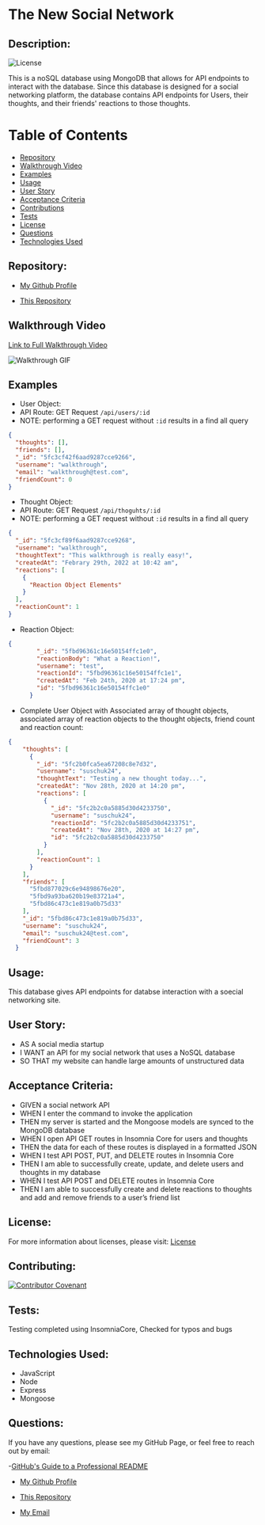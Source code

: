 # The New Social Network

## Description:

![License](https://img.shields.io/badge/License-MIT-blue.svg "License Badge")

This is a noSQL database using MongoDB that allows for API endpoints to interact with the database. Since this database is designed for a social networking platform, the database contains API endpoints for Users, their thoughts, and their friends' reactions to those thoughts.


# Table of Contents 

- [Repository](#repository)
- [Walkthrough Video](#walkthrough%20video)
- [Examples](#examples)
- [Usage](#usage)
- [User Story](#user%20story)
- [Acceptance Criteria](#Acceptance%20criteria)
- [Contributions](#contributing)
- [Tests](#tests)
- [License](#license)
- [Questions](#questions)
- [Technologies Used](#languages)

## Repository: 
- [My Github Profile](https://github.com/ITwok13)

- [This Repository](https://github.com/ITwok13/new-social-network)

## Walkthrough Video
[Link to Full Walkthrough Video](https://drive.google.com/file/d/1DwPkonZBtQ_PQzcU4BvixjY4QnE5O7s5/view)


![Walkthrough GIF](public/images/walkthrough.gif)
## Examples
* User Object:
* API Route: GET Request ```/api/users/:id```
* NOTE: performing a GET request without ```:id``` results in a find all query

``` JSON
{
  "thoughts": [],
  "friends": [],
  "_id": "5fc3cf42f6aad9287cce9266",
  "username": "walkthrough",
  "email": "walkthrough@test.com",
  "friendCount": 0
}
```

* Thought Object:
* API Route: GET Request ```/api/thoguhts/:id```
* NOTE: performing a GET request without ```:id``` results in a find all query

``` JSON
{
  "_id": "5fc3cf89f6aad9287cce9268",
  "username": "walkthrough",
  "thoughtText": "This walkthrough is really easy!",
  "createdAt": "Febrary 29th, 2022 at 10:42 am",
  "reactions": [
    {
      "Reaction Object Elements"
    }
  ],
  "reactionCount": 1
}
```
* Reaction Object: 
``` JSON
{
        "_id": "5fbd96361c16e50154ffc1e0",
        "reactionBody": "What a Reaction!",
        "username": "test",
        "reactionId": "5fbd96361c16e50154ffc1e1",
        "createdAt": "Feb 24th, 2020 at 17:24 pm",
        "id": "5fbd96361c16e50154ffc1e0"
      }
```

* Complete User Object with Associated array of thought objects, associated array of reaction objects to the thought objects, friend count and reaction count:
``` JSON
{
    "thoughts": [
      {
        "_id": "5fc2b0fca5ea67208c8e7d32",
        "username": "suschuk24",
        "thoughtText": "Testing a new thought today...",
        "createdAt": "Nov 28th, 2020 at 14:20 pm",
        "reactions": [
          {
            "_id": "5fc2b2c0a5885d30d4233750",
            "username": "suschuk24",
            "reactionId": "5fc2b2c0a5885d30d4233751",
            "createdAt": "Nov 28th, 2020 at 14:27 pm",
            "id": "5fc2b2c0a5885d30d4233750"
          }
        ],
        "reactionCount": 1
      }
    ],
    "friends": [
      "5fbd877029c6e94898676e20",
      "5fbd9a93ba620b19e83721a4",
      "5fbd86c473c1e819a0b75d33"
    ],
    "_id": "5fbd86c473c1e819a0b75d33",
    "username": "suschuk24",
    "email": "suschuk24@test.com",
    "friendCount": 3
  }
```
## Usage:

This database gives API endpoints for databse interaction with a soecial networking site. 

## User Story: 

* AS A social media startup
* I WANT an API for my social network that uses a NoSQL database
* SO THAT my website can handle large amounts of unstructured data

## Acceptance Criteria: 

* GIVEN a social network API
* WHEN I enter the command to invoke the application
* THEN my server is started and the Mongoose models are synced to the MongoDB database
* WHEN I open API GET routes in Insomnia Core for users and thoughts
* THEN the data for each of these routes is displayed in a formatted JSON
* WHEN I test API POST, PUT, and DELETE routes in Insomnia Core
* THEN I am able to successfully create, update, and delete users and thoughts in my database
* WHEN I test API POST and DELETE routes in Insomnia Core
* THEN I am able to successfully create and delete reactions to thoughts and add and remove friends to a user’s friend list

## License:
For more information about licenses, please visit:
[License](https://opensource.org/licenses/MIT)

## Contributing:

[![Contributor Covenant](https://img.shields.io/badge/Contributor%20Covenant-v2.0%20adopted-ff69b4.svg)](CODE_OF_CONDUCT.md)




## Tests:

Testing completed using InsomniaCore, Checked for typos and bugs


## Technologies Used:

* JavaScript
* Node
* Express
* Mongoose


## Questions:


If you have any questions, please see my GitHub Page, or feel free to reach out by email:

-[GitHub's Guide to a Professional README](https://github.com/coding-boot-camp/potential-enigma/blob/master/readme-guide.md)


- [My Github Profile](https://github.com/ITwok13)

- [This Repository](https://github.com/ITwok13/new-social-network)

- [My Email](mohamedanesnouasser@gmail.com)

  